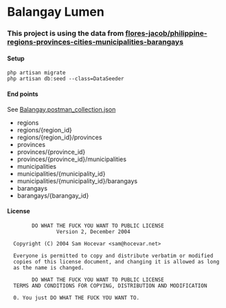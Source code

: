 
# Balangay Lumen
### This project is using the data from  **[flores-jacob/philippine-regions-provinces-cities-municipalities-barangays](https://github.com/flores-jacob/philippine-regions-provinces-cities-municipalities-barangays)**

#### Setup
    php artisan migrate
    php artisan db:seed --class=DataSeeder


#### End points
See [Balangay.postman_collection.json](https://github.com/johnchrisdc/balangay-lumen/blob/master/Balangay.postman_collection.json 
"Balangay.postman_collection.json")
 - regions
- regions/{region_id}
- regions/{region_id}/provinces
- provinces
- provinces/{province_id}
- provinces/{province_id}/municipalities
- municipalities
- municipalities/{municipality_id}
- municipalities/{municipality_id}/barangays
- barangays
- barangays/{barangay_id}


#### License
            DO WHAT THE FUCK YOU WANT TO PUBLIC LICENSE
                    Version 2, December 2004

      Copyright (C) 2004 Sam Hocevar <sam@hocevar.net>

      Everyone is permitted to copy and distribute verbatim or modified
      copies of this license document, and changing it is allowed as long
      as the name is changed.

            DO WHAT THE FUCK YOU WANT TO PUBLIC LICENSE
      TERMS AND CONDITIONS FOR COPYING, DISTRIBUTION AND MODIFICATION

      0. You just DO WHAT THE FUCK YOU WANT TO.

